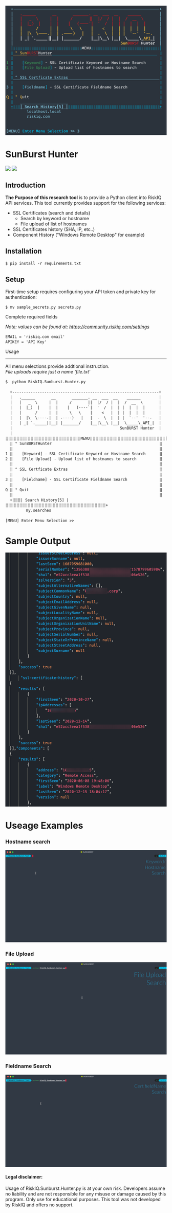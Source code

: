 ![](https://github.com/NoDataFound/RiskIQ.SunBurst.Hunter/blob/master/images/Main.png)


SunBurst Hunter 
===================

![](https://img.shields.io/badge/@CoryKennedy-SunBurst%7CResearch-blue) ![](https://img.shields.io/badge/Python->3.8.2-red)

Introduction
------------


**The Purpose of this research tool** is to provide a Python client into RiskIQ API
services. This tool currently provides support for the following services:

- SSL Certificates (search and details)
  - Search by keyword or hostname
  - File upload of list of hostnames
- SSL Certificates history (SHA, IP, etc..)
- Component History ("Windows Remote Desktop" for example)


Installation
------------



    $ pip install -r requirements.txt



Setup
-----

First-time setup requires configuring your API token and private key for authentication:

    $ mv sample_secrets.py secrets.py

Complete required fields

*Note: values can be found at: https://community.riskiq.com/settings*

    EMAIL = 'riskiq.com email'
    APIKEY = 'API Key'



Usage

-----
All menu selections provide addtional instruction.  
     *File uploads require just a name 'file.txt'*  

    $  python RiskIQ.Sunburst.Hunter.py

      +----------------------------------------------------------------+
      |   .______       __       _______. __  ___  __    ______        |
      |   |   _  \     |  |     /       ||  |/  / |  |  /  __  \       |
      |   |  |_)  |    |  |    |   (----`|  '  /  |  | |  |  |  |      |
      |   |      /     |  |     \   \    |    <   |  | |  |  |  |      |
      |   |  |\  \----.|  | .----)   |   |  .  \  |  | |  `--'  '--.   |
      |   | _| `._____||__| |_______/    |__|\__\ |__|  \_____\_API_|  |
      |                                               SunBURST Hunter  |
      |⣿⣿⣿⣿⣿⣿⣿⣿⣿⣿⣿⣿⣿⣿⣿⣿⣿⣿⣿⣿⣿⣿⣿⣿⣿⣿⣿MENU⣿⣿⣿⣿⣿⣿⣿⣿⣿⣿⣿⣿⣿⣿⣿⣿⣿⣿⣿⣿⣿⣿⣿⣿⣿⣿⣿|
      ⣿ ° SunBURSTHunter                                               ⣿
      ⣿                                                                ⣿
    1 ⣿    [Keyword] - SSL Certificate Keyword or Hostname Search      ⣿
    2 ⣿    [File Upload] - Upload list of hostnames to search          ⣿
      ⣿                                                                ⣿
      ⣿ ° SSL Certficate Extras                                        ⣿
      ⣿                                                                ⣿
    3 ⣿    [Fieldname] - SSL Certificate Fieldname Search              ⣿
      ⣿                                                                ⣿
    Q ⣿ ° Quit                                                         ⣿
      ⣿                                                                ⣿
      +⣿⣿⣿| Search History[5] |⣿⣿⣿⣿⣿⣿⣿⣿⣿⣿⣿⣿⣿⣿⣿⣿⣿⣿⣿⣿⣿⣿⣿⣿⣿⣿⣿⣿⣿⣿⣿⣿⣿⣿⣿⣿+
             my.searches

    [MENU] Enter Menu Selection >>


# Sample Output
![](https://github.com/NoDataFound/RiskIQ.SunBurst.Hunter/blob/master/images/find_from_dga.png)


# Useage Examples

### Hostname search

![](https://github.com/NoDataFound/RiskIQ.SunBurst.Hunter/blob/master/images/Hostname_Search.gif)

### File Upload

![](https://github.com/NoDataFound/RiskIQ.SunBurst.Hunter/blob/master/images/File_Search.gif)

### Fieldname Search
![](https://github.com/NoDataFound/RiskIQ.SunBurst.Hunter/blob/master/images/Fieldname_Search.gif)

#### Legal disclaimer:
Usage of RiskIQ.Sunburst.Hunter.py is at your own risk. Developers assume no liability and are not responsible for any misuse or damage caused by this program. Only use for educational purposes. This tool was not developed by RiskIQ and offers no support.
